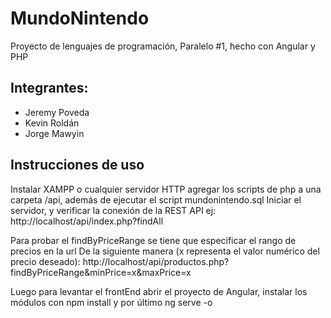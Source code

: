 # MundoNintendo

Proyecto de lenguajes de programación, Paralelo #1, hecho con Angular y PHP

## Integrantes:
- Jeremy Poveda
- Kevin Roldán
- Jorge Mawyin

## Instrucciones de uso

Instalar XAMPP o cualquier servidor HTTP
agregar los scripts de php a una carpeta /api, además de ejecutar el script mundonintendo.sql
Iniciar el servidor, y verificar la conexión de la REST API ej:
http://localhost/api/index.php?findAll

Para probar el findByPriceRange se tiene que especificar el rango de precios en la url
De la siguiente manera (x representa el valor numérico del precio deseado):
http://localhost/api/productos.php?findByPriceRange&minPrice=x&maxPrice=x

Luego para levantar el frontEnd abrir el proyecto de Angular, instalar los módulos con 
npm install
y por último ng serve -o
